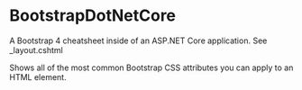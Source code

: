 # BootstrapDotNetCore
A Bootstrap 4 cheatsheet inside of an ASP.NET Core application.  See _layout.cshtml

Shows all of the most common Bootstrap CSS attributes you can apply to an HTML element.
